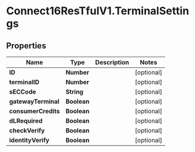 # Connect16ResTfulV1.TerminalSettings

## Properties
Name | Type | Description | Notes
------------ | ------------- | ------------- | -------------
**ID** | **Number** |  | [optional] 
**terminalID** | **Number** |  | [optional] 
**sECCode** | **String** |  | [optional] 
**gatewayTerminal** | **Boolean** |  | [optional] 
**consumerCredits** | **Boolean** |  | [optional] 
**dLRequired** | **Boolean** |  | [optional] 
**checkVerify** | **Boolean** |  | [optional] 
**identityVerify** | **Boolean** |  | [optional] 
